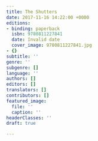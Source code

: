 ```yaml
---
title: The Shutters
date: 2017-11-16 14:22:00 +0000
editions:
- binding: paperback
  isbn: 9780811227841
  date: Invalid date
  cover_image: 9780811227841.jpg
- {}
subtitle: ''
genre: ''
subgenre: []
language: ''
authors: []
editors: []
translators: []
contributors: []
featured_image:
  file: ''
  caption: ''
headerClasses: ''
draft: true

---
```

